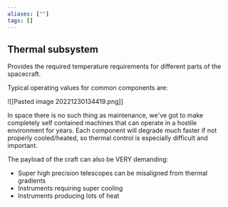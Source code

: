 ```yaml
---
aliases: [""]
tags: []
---
```


## Thermal subsystem
Provides the required temperature requirements for different parts of the spacecraft.

Typical operating values for common components are:

![[Pasted image 20221230134419.png]]

In space there is no such thing as maintenance, we've got to make completely self contained machines that can operate in a hostile environment for years. Each component will degrade much faster if not properly cooled/heated, so thermal control is especially difficult and important.

The payload of the craft can also be VERY demanding:
- Super high precision telescopes can be misaligned from thermal gradients
- Instruments requiring super cooling
- Instruments producing lots of heat